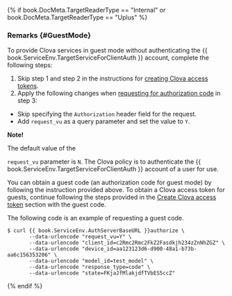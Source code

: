 {% if book.DocMeta.TargetReaderType == "Internal" or book.DocMeta.TargetReaderType == "Uplus" %}
### Remarks {#GuestMode}
To provide Clova services in guest mode without authenticating the {{ book.ServiceEnv.TargetServiceForClientAuth }} account, complete the following steps:

1. Skip step 1 and step 2 in the instructions for [creating Clova access tokens](/Develop/Guides/Interact_with_CIC.md#CreateClovaAccessToken).
2. Apply the following changes when [requesting for authorization code](#RequestAuthorizationCode) in step 3:
  * Skip specifying the `Authorization` header field for the request.
  * Add `request_vu` as a query parameter and set the value to `Y`.

<div class="note">
  <p><strong>Note!</strong></p>
  The default value of the <p><code>request_vu</code> parameter is <code>N</code>. The Clova policy is to authenticate the {{ book.ServiceEnv.TargetServiceForClientAuth }} account of a user for use.</p>
</div>

You can obtain a guest code (an authorization code for guest mode) by following the instruction provided above. To obtain a Clova access token for guests, continue following the steps provided in the [Create Clova access token](/Develop/Guides/Interact_with_CIC.md#CreateClovaAccessToken) section with the guest code.

The following code is an example of requesting a guest code.

<pre><code>$ curl {{ book.ServiceEnv.AuthServerBaseURL }}authorize \
       --data-urlencode "request_vu=Y" \
       --data-urlencode "client_id=c2Rmc2Rmc2FkZ2Fasdkjh234zZnNhZGZ" \
       --data-urlencode "device_id=aa123123d6-d900-48a1-b73b-aa6c156353206" \
       --data-urlencode "model_id=test_model" \
       --data-urlencode "response_type=code" \
       --data-urlencode "state=FKjaJfMlakjdfTVbES5ccZ"
</code></pre>
{% endif %}
